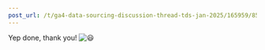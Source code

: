 ```yaml
---
post_url: /t/ga4-data-sourcing-discussion-thread-tds-jan-2025/165959/85
---
```

Yep done, thank you! ![:smiley:](https://emoji.discourse-cdn.com/google/smiley.png?v=12 ":smiley:")